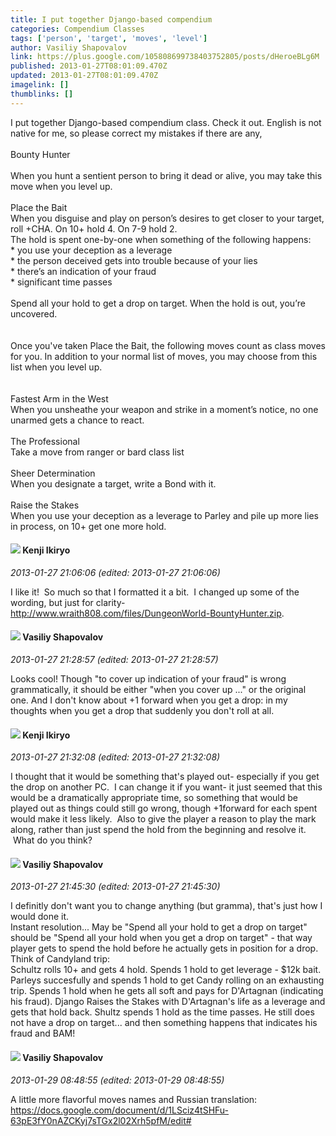 ```yaml
---
title: I put together Django-based compendium
categories: Compendium Classes
tags: ['person', 'target', 'moves', 'level']
author: Vasiliy Shapovalov
link: https://plus.google.com/105808699738403752805/posts/dHeroeBLg6M
published: 2013-01-27T08:01:09.470Z
updated: 2013-01-27T08:01:09.470Z
imagelink: []
thumblinks: []
---
```


I put together Django-based compendium class. Check it out. English is not native for me, so please correct my mistakes if there are any,<br /><br />Bounty Hunter <br /><br />When you hunt a sentient person to bring it dead or alive, you may take this move when you level up.<br /><br />Place the Bait<br />When you disguise and play on person’s desires to get closer to your target, roll +CHA. On 10+ hold 4. On 7-9 hold 2.<br />The hold is spent one-by-one when something of the following happens:<br />* you use your deception as a leverage<br />* the person deceived gets into trouble because of your lies<br />* there’s an indication of your fraud<br />* significant time passes<br /><br />Spend all your hold to get a drop on target. When the hold is out, you’re uncovered.<br /><br /><br />Once you&#39;ve taken Place the Bait, the following moves count as class moves for you. In addition to your normal list of moves, you may choose from this list when you level up.<br /><br /><br />Fastest Arm in the West<br />When you unsheathe your weapon and strike in a moment’s notice, no one unarmed gets a chance to react.<br /><br />The Professional<br />Take a move from ranger or bard class list<br /><br />Sheer Determination<br />When you designate a target, write a Bond with it.<br /><br />Raise the Stakes<br />When you use your deception as a leverage to Parley and pile up more lies in process, on 10+ get one more hold.
<div id='comment z13pdlnqjwepdbyis04cgn1xaky1elfa4xs0k'>
  <h4><img src='{{site.baseurl}}//images/avatars/103918557157112877130_photo.jpg'> Kenji Ikiryo</h4>
      <p><cite>2013-01-27 21:06:06 (edited: 2013-01-27 21:06:06)</cite></p>
        <p>I like it!  So much so that I formatted it a bit.  I changed up some of the wording, but just for clarity- <a href="http://www.wraith808.com/files/DungeonWorld-BountyHunter.zip" class="ot-anchor">http://www.wraith808.com/files/DungeonWorld-BountyHunter.zip</a>.</p>
</div>
        

<div id='comment z13pdlnqjwepdbyis04cgn1xaky1elfa4xs0k'>
  <h4><img src='{{site.baseurl}}//images/avatars/105808699738403752805_photo.jpg'> Vasiliy Shapovalov</h4>
      <p><cite>2013-01-27 21:28:57 (edited: 2013-01-27 21:28:57)</cite></p>
        <p>Looks cool! Though &quot;to cover up indication of your fraud&quot; is wrong grammatically, it should be either &quot;when you cover up ...&quot; or the original one. And I don&#39;t know about +1 forward when you get a drop: in my thoughts when you get a drop that suddenly you don&#39;t roll at all.</p>
</div>
        

<div id='comment z13pdlnqjwepdbyis04cgn1xaky1elfa4xs0k'>
  <h4><img src='{{site.baseurl}}//images/avatars/103918557157112877130_photo.jpg'> Kenji Ikiryo</h4>
      <p><cite>2013-01-27 21:32:08 (edited: 2013-01-27 21:32:08)</cite></p>
        <p>I thought that it would be something that&#39;s played out- especially if you get the drop on another PC.  I can change it if you want- it just seemed that this would be a dramatically appropriate time, so something that would be played out as things could still go wrong, though +1forward for each spent would make it less likely.  Also to give the player a reason to play the mark along, rather than just spend the hold from the beginning and resolve it.  What do you think?</p>
</div>
        

<div id='comment z13pdlnqjwepdbyis04cgn1xaky1elfa4xs0k'>
  <h4><img src='{{site.baseurl}}//images/avatars/105808699738403752805_photo.jpg'> Vasiliy Shapovalov</h4>
      <p><cite>2013-01-27 21:45:30 (edited: 2013-01-27 21:45:30)</cite></p>
        <p>I definitly don&#39;t want you to change anything (but gramma), that&#39;s just how I would done it. <br />Instant resolution... May be &quot;Spend all your hold to get a drop on target&quot; should be &quot;Spend all your hold when you get a drop on target&quot; - that way player gets to spend the hold before he actually gets in position for a drop. <br />Think of Candyland trip:<br />Schultz rolls 10+ and gets 4 hold. Spends 1 hold to get leverage - $12k bait. Parleys succesfully and spends 1 hold to get Candy rolling on an exhausting trip. Spends 1 hold when he gets all soft and pays for D&#39;Artagnan (indicating his fraud). Django Raises the Stakes with D&#39;Artagnan&#39;s life as a leverage and gets that hold back. Shultz spends 1 hold as the time passes. He still does not have a drop on target... and then something happens that indicates his fraud and BAM!</p>
</div>
        

<div id='comment z13pdlnqjwepdbyis04cgn1xaky1elfa4xs0k'>
  <h4><img src='{{site.baseurl}}//images/avatars/105808699738403752805_photo.jpg'> Vasiliy Shapovalov</h4>
      <p><cite>2013-01-29 08:48:55 (edited: 2013-01-29 08:48:55)</cite></p>
        <p>A little more flavorful moves names and Russian translation:<br /><a href="https://docs.google.com/document/d/1LSciz4tSHFu-63pE3fY0nAZCKyj7sTGx2l02Xrh5pfM/edit#" class="ot-anchor">https://docs.google.com/document/d/1LSciz4tSHFu-63pE3fY0nAZCKyj7sTGx2l02Xrh5pfM/edit#</a></p>
</div>
        